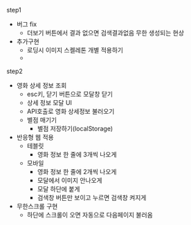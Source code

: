 step1

- 버그 fix
  - 더보기 버튼에서 결과 없으면 검색결과없음 무한 생성되는 현상
- 추가구현
  - 로딩시 이미지 스켈레톤 개별 적용하기
  -

step2

- 영화 상세 정보 조회
  - esc키, 닫기 버튼으로 모달창 닫기
  - 상세 정보 모달 UI
  - API호출로 영화 상세정보 불러오기
  - 별점 매기기
    - 별점 저장하기(localStorage)
- 반응형 웹 적용
  - 테블릿
    - 영화 정보 한 줄에 3개씩 나오게
  - 모바일
    - 영화 정보 한 줄에 2개씩 나오게
    - 모달에서 이미지 안나오게
    - 모달 하단에 붙게
    - 검색창 버튼만 보이고 누르면 검색창 켜지게
- 무한스크롤 구현
  - 하단에 스크롤이 오면 자동으로 다음페이지 불러옴
